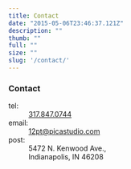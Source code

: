 ```yaml
---
title: Contact
date: "2015-05-06T23:46:37.121Z"
description: ""
thumb: ""
full: ""
size: ""
slug: '/contact/'
---
```


### Contact

<dl>
  <dt>tel:</dt>
  <dd><a href="tel:1-317-847-0744">317.847.0744</a></dd>
  <dt>email:</dt>
  <dd><a href="mailto:12pt@picastudio.com">12pt@picastudio.com</a></dd>
  <dt>post:</dt>
  <dd>5472 N. Kenwood Ave.,<br/>
  Indianapolis, IN 46208</dd>
</dl>